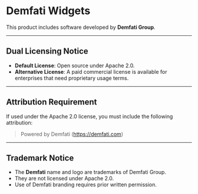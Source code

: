 # Demfati Widgets

This product includes software developed by **Demfati Group**.

---

## Dual Licensing Notice
- **Default License**: Open source under Apache 2.0.  
- **Alternative License**: A paid commercial license is available for enterprises that need proprietary usage terms.  

---

## Attribution Requirement
If used under the Apache 2.0 license, you must include the following attribution:

> Powered by Demfati (https://demfati.com)

---

## Trademark Notice
- The **Demfati** name and logo are trademarks of Demfati Group.  
- They are not licensed under Apache 2.0.  
- Use of Demfati branding requires prior written permission.  

